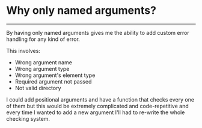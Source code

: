 # Why only named arguments?
---
By having only named arguments gives me the ability to add custom error handling for any kind of error.

This involves:
* Wrong argument name
* Wrong argument type
* Wrong argument's element type
* Required argument not passed
* Not valid directory

I could add positional arguments and have a function that checks every one of them but this would be extremely complicated and code-repetitive and every time I wanted to add a new argument I'll had to re-write the whole checking system.
